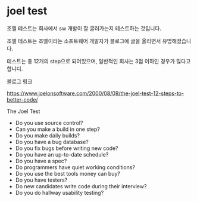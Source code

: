 # joel test

조엘 테스트는 회사에서 sw 개발이 잘 굴러가는지 테스트하는 것입니다.

조엘 테스트는 조엘이라는 소프트웨어 개발자가 블로그에 글을 올리면서 유명해졌습니다.

테스트는 총 12개의 step으로 되어있으며, 일반적인 회사는 3점 이하인 경우가 많다고 합니디.

블로그 링크

https://www.joelonsoftware.com/2000/08/09/the-joel-test-12-steps-to-better-code/

The Joel Test

- Do you use source control?
- Can you make a build in one step?
- Do you make daily builds?
- Do you have a bug database?
- Do you fix bugs before writing new code?
- Do you have an up-to-date schedule?
- Do you have a spec?
- Do programmers have quiet working conditions?
- Do you use the best tools money can buy?
- Do you have testers?
- Do new candidates write code during their interview?
- Do you do hallway usability testing?
